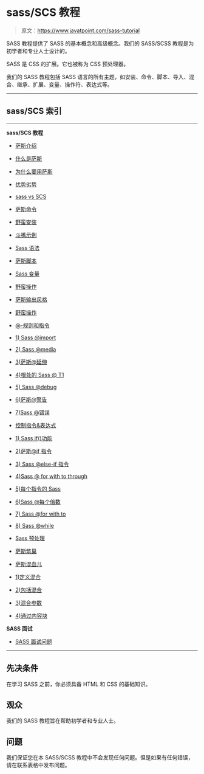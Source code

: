 # sass/SCS 教程

> 原文：<https://www.javatpoint.com/sass-tutorial>

SASS 教程提供了 SASS 的基本概念和高级概念。我们的 SASS/SCSS 教程是为初学者和专业人士设计的。

SASS 是 CSS 的扩展。它也被称为 CSS 预处理器。

我们的 SASS 教程包括 SASS 语言的所有主题，如安装、命令、脚本、导入、混合、继承、扩展、变量、操作符、表达式等。

* * *

## sass/SCS 索引

* * *

**sass/SCS 教程**

*   [萨斯介绍](sass-tutorial)
*   [什么是萨斯](what-is-sass)
*   [为什么要用萨斯](why-use-sass)
*   [优势劣势](sass-advantages-and-disadvantages)
*   [sass vs SCS](sass-vs-scss)
*   [萨斯命令](sass-commands)
*   [野蛮安装](sass-install)
*   [斗嘴示例](sass-example)
*   [Sass 语法](sass-syntax)
*   [萨斯脚本](sass-script)
*   [Sass 变量](sass-variables)
*   [野蛮操作](sass-operators)
*   [萨斯输出风格](sass-output-style)
*   [野蛮操作](sass-operations-example)
*   [@-规则和指令](sass-rules-and-directives)
*   [1) Sass @import](sass-import)
*   [2) Sass @media](sass-media-directive)
*   [3)萨斯@延伸](sass-inheritance)
*   [4)根处的 Sass @ T1](sass-at-root-directive)

*   [5) Sass @debug](sass-debug-directive)
*   [6)萨斯@警告](sass-warn-directive)
*   [7)Sass @错误](sass-error-directive)
*   [控制指令&表达式](sass-control-directives-and-expression)
*   [1) Sass if()功能](sass-if-function)
*   [2)萨斯@if 指令](sass-if-directive)
*   [3) Sass @else-if 指令](sass-else-if-directive)
*   [4)Sass @ for with to through](sass-for-directive)
*   [5)每个指令的 Sass](sass-each-directive)
*   [6)Sass @每个倍数](sass-each-directive-with-multiple-assignments)
*   [7) Sass @for with to](sass-to-keyword)
*   [8) Sass @while](sass-while-directive)
*   [Sass 预处理](sass-preprocessing)
*   [萨斯筑巢](sass-nesting)
*   [萨斯混血儿](sass-mixins)
*   [1)定义混合](sass-define-a-mixin)
*   [2)包括混合](sass-including-a-mixin)
*   [3)混合参数](sass-mixin-arguments)
*   [4)通过内容块](sass-passing-content-block-to-a-mixin)

**SASS 面试**

*   [SASS 面试问题](sass-interview-questions)

* * *

## 先决条件

在学习 SASS 之前，你必须具备 HTML 和 CSS 的基础知识。

## 观众

我们的 SASS 教程旨在帮助初学者和专业人士。

## 问题

我们保证您在本 SASS/SCSS 教程中不会发现任何问题。但是如果有任何错误，请在联系表格中发布问题。